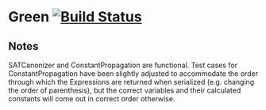 # Green [![Build Status](https://travis-ci.com/DavidBakerEffendi/green.svg?branch=master)](https://travis-ci.com/DavidBakerEffendi/green)

## Notes
SATCanonizer and ConstantPropagation are functional. Test cases for 
ConstantPropagation have been slightly adjusted to accommodate the order 
through which the Expressions are returned when serialized (e.g. changing 
the order of parenthesis), but the correct variables and their calculated 
constants will come out in correct order otherwise.

